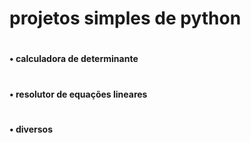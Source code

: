 
# projetos simples de python
#
#### 	•	calculadora de determinante
#
####  •	resolutor de equações lineares
#
####  •	diversos
#
